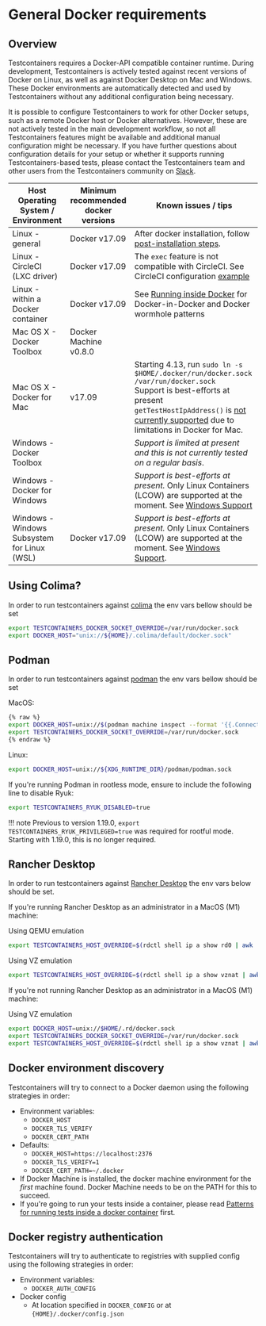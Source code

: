 # General Docker requirements

## Overview

Testcontainers requires a Docker-API compatible container runtime. 
During development, Testcontainers is actively tested against recent versions of Docker on Linux, as well as against Docker Desktop on Mac and Windows. 
These Docker environments are automatically detected and used by Testcontainers without any additional configuration being necessary.

It is possible to configure Testcontainers to work for other Docker setups, such as a remote Docker host or Docker alternatives. 
However, these are not actively tested in the main development workflow, so not all Testcontainers features might be available and additional manual configuration might be necessary. 
If you have further questions about configuration details for your setup or whether it supports running Testcontainers-based tests, 
please contact the Testcontainers team and other users from the Testcontainers community on [Slack](https://slack.testcontainers.org/).

| Host Operating System / Environment | Minimum recommended docker versions | Known issues / tips                                                                                                                                                                                                                                                                       |
|-------------------------------------|-----------------------------|-------------------------------------------------------------------------------------------------------------------------------------------------------------------------------------------------------------------------------------------------------------------------------------------|
| Linux - general                     | Docker v17.09              | After docker installation, follow [post-installation steps](https://docs.docker.com/engine/install/linux-postinstall/).                                                                                                                                                                   |
| Linux - CircleCI (LXC driver)      | Docker v17.09               | The `exec` feature is not compatible with CircleCI. See CircleCI configuration [example](./continuous_integration/circle_ci.md)                                                                                                                                                           |
| Linux - within a Docker container            | Docker v17.09              | See [Running inside Docker](continuous_integration/dind_patterns.md) for Docker-in-Docker and Docker wormhole patterns                                                                                                                                                                    |
| Mac OS X - Docker Toolbox           | Docker Machine v0.8.0  |                                                                                                                                                                                                                                                                                           |
| Mac OS X - Docker for Mac      | v17.09          | Starting 4.13, run `sudo ln -s $HOME/.docker/run/docker.sock /var/run/docker.sock`<br>Support is best-efforts at present<br>`getTestHostIpAddress()` is [not currently supported](https://github.com/testcontainers/testcontainers-java/issues/166) due to limitations in Docker for Mac. |
| Windows - Docker Toolbox            |                             | *Support is limited at present and this is not currently tested on a regular basis*.                                                                                                                                                                                                      |
| Windows - Docker for Windows   |                             | *Support is best-efforts at present.* Only Linux Containers (LCOW) are supported at the moment. See [Windows Support](windows.md)                                                                                                                                                         |
| Windows - Windows Subsystem for Linux (WSL) | Docker v17.09                       | *Support is best-efforts at present.* Only Linux Containers (LCOW) are supported at the moment. See [Windows Support](windows.md).                                                                                                                                                        |

## Using Colima?

In order to run testcontainers against [colima](https://github.com/abiosoft/colima) the env vars bellow should be set

```bash
export TESTCONTAINERS_DOCKER_SOCKET_OVERRIDE=/var/run/docker.sock
export DOCKER_HOST="unix://${HOME}/.colima/default/docker.sock"
```

## Podman

In order to run testcontainers against [podman](https://podman.io/) the env vars bellow should be set

MacOS:

```bash
{% raw %}
export DOCKER_HOST=unix://$(podman machine inspect --format '{{.ConnectionInfo.PodmanSocket.Path}}')
export TESTCONTAINERS_DOCKER_SOCKET_OVERRIDE=/var/run/docker.sock
{% endraw %}
```

Linux:

```bash
export DOCKER_HOST=unix://${XDG_RUNTIME_DIR}/podman/podman.sock
```

If you're running Podman in rootless mode, ensure to include the following line to disable Ryuk:

```bash
export TESTCONTAINERS_RYUK_DISABLED=true
```

!!! note
    Previous to version 1.19.0, `export TESTCONTAINERS_RYUK_PRIVILEGED=true`
    was required for rootful mode. Starting with 1.19.0, this is no longer required.

## Rancher Desktop

In order to run testcontainers against [Rancher Desktop](https://rancherdesktop.io/) the env vars below should be set.

If you're running Rancher Desktop as an administrator in a MacOS (M1) machine:

Using QEMU emulation

```bash
export TESTCONTAINERS_HOST_OVERRIDE=$(rdctl shell ip a show rd0 | awk '/inet / {sub("/.*",""); print $2}')
```

Using VZ emulation

```bash
export TESTCONTAINERS_HOST_OVERRIDE=$(rdctl shell ip a show vznat | awk '/inet / {sub("/.*",""); print $2}')
```

If you're not running Rancher Desktop as an administrator in a MacOS (M1) machine:

Using VZ emulation

```bash
export DOCKER_HOST=unix://$HOME/.rd/docker.sock
export TESTCONTAINERS_DOCKER_SOCKET_OVERRIDE=/var/run/docker.sock
export TESTCONTAINERS_HOST_OVERRIDE=$(rdctl shell ip a show vznat | awk '/inet / {sub("/.*",""); print $2}')
```

## Docker environment discovery

Testcontainers will try to connect to a Docker daemon using the following strategies in order:

* Environment variables:
	* `DOCKER_HOST`
	* `DOCKER_TLS_VERIFY`
	* `DOCKER_CERT_PATH`
* Defaults:
	* `DOCKER_HOST=https://localhost:2376`
	* `DOCKER_TLS_VERIFY=1`
	* `DOCKER_CERT_PATH=~/.docker`
* If Docker Machine is installed, the docker machine environment for the *first* machine found. Docker Machine needs to be on the PATH for this to succeed.
* If you're going to run your tests inside a container, please read [Patterns for running tests inside a docker container](continuous_integration/dind_patterns.md) first.

## Docker registry authentication

Testcontainers will try to authenticate to registries with supplied config using the following strategies in order:

* Environment variables:
    * `DOCKER_AUTH_CONFIG`
* Docker config
	* At location specified in `DOCKER_CONFIG` or at `{HOME}/.docker/config.json`
